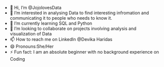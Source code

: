 - 👋 Hi, I’m @JojolovesData
- 👀 I’m interested in analysing Data to find interesting infromation and communicating it to people who needs to know it.
- 🌱 I’m currently learning SQL and Python 
- 💞️ I’m looking to collaborate on projects involving analysis and visualization of Data
- 📫 How to reach me on LinkedIn @Devika Haridas 
- 😄 Pronouns:She/Her
- ⚡ Fun fact: I am an absolute beginner with no background experience on Coding

<!---
JojolovesData/JojolovesData is a ✨ special ✨ repository because its `README.md` (this file) appears on your GitHub profile.
You can click the Preview link to take a look at your changes.
--->
